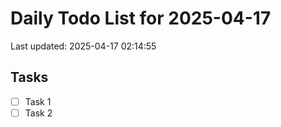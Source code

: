 # Daily Todo List for 2025-04-17
Last updated: 2025-04-17 02:14:55

## Tasks
- [ ] Task 1
- [ ] Task 2

